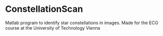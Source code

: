 # ConstellationScan
Matlab program to identify star constellations in images. Made for the ECG course at the University of Technology Vienna

